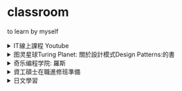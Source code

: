 # classroom

to learn by myself

<details>
  <summary>IT線上課程 Youtube</summary>
	<p>
	- 計算機概論(台大CASE) https://www.youtube.com/watch?v=EDYjPpn1OmE&list=PLil-R4o6jmGiDc1CC8PyBbasl8kR9r8Wr
	<br>- 資料結構(陽明交通大) https://www.youtube.com/watch?v=3503j2L6qNA&t=37s
	<br>- Operating System作業系統 https://www.youtube.com/playlist?list=PL9jciz8qz_zyO55qECi2PD3k6lgxluYEV
	<br>- Linux作業系統(南台科大) https://www.youtube.com/watch?v=HVO_eQtTsZA&list=PLdrYbn8q6soPAOYMLENKEtAgen5JCQJxE
	</p>
</details>

<details>
  <summary>图灵星球Turing Planet: 關於設計模式Design Patterns:的書</summary>
  [什么是设计模式？凭什么是程序员重要的内功！【设计模式系列1】](https://www.youtube.com/watch?v=HHvTL_MOet4) 設計模式的聖經: 介紹這本書，用java和phthon做例子 OOP概念
  <p>Design Patterns: Elements of Reusable Object-Oriented Software</p>
  <p>[深入淺出設計模式(第二版)Head First Design Patterns, 2nd Edition](https://www.books.com.tw/products/0010901056?gclid=Cj0KCQjwjbyYBhCdARIsAArC6LJQatGTUnRuUox7wbhOgUOWdZ-mHjHlr11bIhTpU4ZtuxR0ZtBTY1QaAr3WEALw_wcB)
</p> 
	<p></p>
  <pre><code>B-15$ ls myrepo  </code>  </pre>
</details>

<details>
  <summary>奇乐编程学院: 羅斯</summary>
  奇乐编程学院  https://www.youtube.com/channel/UCQiB10TT-sy5wdmCB6fiFlg
  <p>为什么我用代码制作动画? 我的开源动画引擎 movy.js https://www.youtube.com/watch?v=C8EiA6RoTnQ
  <br>TCP/IP 网络通信之 Socket 编程入门 
  <br>Three.js (threejs) 浏览器中的3D渲染引擎 https://www.youtube.com/watch?v=E4rxBWm4nhA 
  </p> 
  <pre><code>--</code>  </pre>
</details>


<details>
  <summary>資工碩士在職進修班準備</summary>
  <p> 各院校資工碩班 http://www.ck-exam.com.tw/emba06/classic/information-s.htm </p>
  <p> 1.計算機概論</p>
  <p> 2.演算法與資料結構</p>
  算法和操作系統原理<br>
算法學習 刷題 AlgoExpert<br>
LeetCode and AlgoExpert are popular educational platforms that help people prepare for software engineering interviews. The main difference between LeetCode and AlgoExpert is that LeetCode offers a wider range of questions to choose from while AlgoExpert focuses on providing in-depth explanations for each question.<br>
  <p> 3.作業系統</p>
  作業系統 Operation systems Three easy pieces
Remzi Arpaci-DUsseau https://pages.cs.wisc.edu/~remzi/OSTEP/
  
  <p> what is Algorithm</p>
  <p> a process or set of rules to be followed in calculations or other problem-solving operations, especially by a computer.
JS: VC extension: code runner</p>
  <pre><code>B-15$ ls myrepo  </code>  </pre>
</details>

<details>
  <summary>日文學習</summary>
  <p> - 從 [easyNews](https://www3.nhk.or.jp/news/easy/) 學習</p>
  <p> - 利用Google翻譯學習</p>
  <p> - 每天寫日記</p> 
  <pre><code>  title，value，callBack可以缺省  </code>  </pre>
</details>
